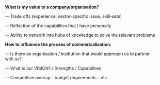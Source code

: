 **What is my value to a company/organisation?**

-- Trade offs (experience, sector-specific issue, skill-sets)

-- Reflection of the capabilities that I have personally

-- Ability to network into hubs of knowledge to solve the relevant problems 





**How to influence the process of commercialisation**:

-- Is there an organisation / institution that would approach us to partner with us?

-- What is our VISION? / Strengths / Capabilities

-- Competitive overlap - budget requirements - etc 

